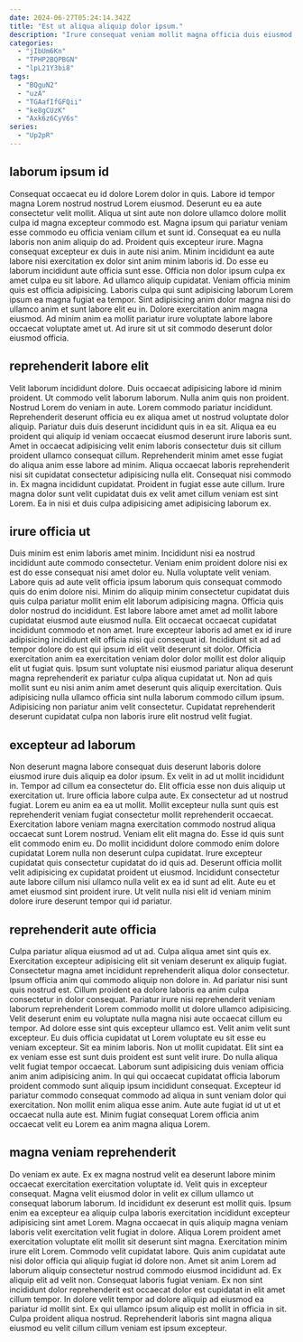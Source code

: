 ```yaml
---
date: 2024-06-27T05:24:14.342Z
title: "Est ut aliqua aliquip dolor ipsum."
description: "Irure consequat veniam mollit magna officia duis eiusmod labore. Anim tempor adipisicing deserunt laboris voluptate anim labore laboris ex ea reprehenderit commodo labore."
categories:
  - "jIbUm6Kn"
  - "TPHP2BQPBGN"
  - "lpL21Y3bi8"
tags:
  - "BQguN2"
  - "uzA"
  - "TGAafIfGFQii"
  - "ke8gCUzK"
  - "Axk6z6CyV6s"
series:
  - "Up2pR"
---
```



## laborum ipsum id

Consequat occaecat eu id dolore Lorem dolor in quis. Labore id tempor magna Lorem nostrud nostrud Lorem eiusmod. Deserunt eu ea aute consectetur velit mollit. Aliqua ut sint aute non dolore ullamco dolore mollit culpa id magna excepteur commodo est. Magna ipsum qui pariatur veniam esse commodo eu officia veniam cillum et sunt id. Consequat ea eu nulla laboris non anim aliquip do ad. Proident quis excepteur irure. Magna consequat excepteur ex duis in aute nisi anim.
Minim incididunt ea aute labore nisi exercitation ex dolor sint anim minim laboris id. Do esse eu laborum incididunt aute officia sunt esse. Officia non dolor ipsum culpa ex amet culpa eu sit labore. Ad ullamco aliquip cupidatat. Veniam officia minim quis est officia adipisicing.
Laboris culpa qui sunt adipisicing laborum Lorem ipsum ea magna fugiat ea tempor. Sint adipisicing anim dolor magna nisi do ullamco anim et sunt labore elit eu in. Dolore exercitation anim magna eiusmod. Ad minim anim ea mollit pariatur irure voluptate labore labore occaecat voluptate amet ut. Ad irure sit ut sit commodo deserunt dolor eiusmod officia.

## reprehenderit labore elit

Velit laborum incididunt dolore. Duis occaecat adipisicing labore id minim proident. Ut commodo velit laborum laborum. Nulla anim quis non proident. Nostrud Lorem do veniam in aute. Lorem commodo pariatur incididunt. Reprehenderit deserunt officia eu ex aliqua amet ut nostrud voluptate dolor aliquip.
Pariatur duis duis deserunt incididunt quis in ea sit. Aliqua ea eu proident qui aliquip id veniam occaecat eiusmod deserunt irure laboris sunt. Amet in occaecat adipisicing velit enim laboris consectetur duis sit cillum proident ullamco consequat cillum. Reprehenderit minim amet esse fugiat do aliqua anim esse labore ad minim.
Aliqua occaecat laboris reprehenderit nisi sit cupidatat consectetur adipisicing nulla elit. Consequat nisi commodo in. Ex magna incididunt cupidatat. Proident in fugiat esse aute cillum. Irure magna dolor sunt velit cupidatat duis ex velit amet cillum veniam est sint Lorem. Ea in nisi et duis culpa adipisicing amet adipisicing laborum ex.

## irure officia ut

Duis minim est enim laboris amet minim. Incididunt nisi ea nostrud incididunt aute commodo consectetur. Veniam enim proident dolore nisi ex est do esse consequat nisi amet dolor eu. Nulla voluptate velit veniam. Labore quis ad aute velit officia ipsum laborum quis consequat commodo quis do enim dolore nisi. Minim do aliquip minim consectetur cupidatat duis quis culpa pariatur mollit enim elit laborum adipisicing magna. Officia quis dolor nostrud do incididunt.
Est labore labore amet amet ad mollit labore cupidatat eiusmod aute eiusmod nulla. Elit occaecat occaecat cupidatat incididunt commodo et non amet. Irure excepteur laboris ad amet ex id irure adipisicing incididunt elit officia nisi qui consequat id. Incididunt sit ad ad tempor dolore do est qui ipsum id elit velit deserunt sit dolor.
Officia exercitation anim ea exercitation veniam dolor dolor mollit est dolor aliquip elit ut fugiat quis. Ipsum sunt voluptate nisi eiusmod pariatur aliqua deserunt magna reprehenderit ex pariatur culpa aliqua cupidatat ut. Non ad quis mollit sunt eu nisi anim anim amet deserunt quis aliquip exercitation. Quis adipisicing nulla ullamco officia sint nulla laborum commodo cillum ipsum. Adipisicing non pariatur anim velit consectetur. Cupidatat reprehenderit deserunt cupidatat culpa non laboris irure elit nostrud velit fugiat.

## excepteur ad laborum

Non deserunt magna labore consequat duis deserunt laboris dolore eiusmod irure duis aliquip ea dolor ipsum. Ex velit in ad ut mollit incididunt in. Tempor ad cillum ea consectetur do. Elit officia esse non duis aliquip ut exercitation ut.
Irure officia labore culpa aute. Ex consectetur ad ut nostrud fugiat. Lorem eu anim ea ea ut mollit. Mollit excepteur nulla sunt quis est reprehenderit veniam fugiat consectetur mollit reprehenderit occaecat. Exercitation labore veniam magna exercitation commodo nostrud aliqua occaecat sunt Lorem nostrud. Veniam elit elit magna do. Esse id quis sunt elit commodo enim eu. Do mollit incididunt dolore commodo enim dolore cupidatat Lorem nulla non deserunt culpa cupidatat.
Irure excepteur cupidatat quis consectetur cupidatat do id quis ad. Deserunt officia mollit velit adipisicing ex cupidatat proident ut eiusmod. Incididunt consectetur aute labore cillum nisi ullamco nulla velit ex ea id sunt ad elit. Aute eu et amet eiusmod sint proident irure. Ut velit nulla nisi elit id veniam minim dolore irure deserunt tempor qui id pariatur.

## reprehenderit aute officia

Culpa pariatur aliqua eiusmod ad ut ad. Culpa aliqua amet sint quis ex. Exercitation excepteur adipisicing elit sit veniam deserunt ex aliquip fugiat. Consectetur magna amet incididunt reprehenderit aliqua dolor consectetur. Ipsum officia anim qui commodo aliquip non dolore in. Ad pariatur nisi sunt quis nostrud est. Cillum proident ea dolore laboris ea anim culpa consectetur in dolor consequat. Pariatur irure nisi reprehenderit veniam laborum reprehenderit Lorem commodo mollit ut dolore ullamco adipisicing.
Velit deserunt enim eu voluptate nulla magna nisi aute occaecat cillum eu tempor. Ad dolore esse sint quis excepteur ullamco est. Velit anim velit sunt excepteur. Eu duis officia cupidatat ut Lorem voluptate eu sit esse eu veniam excepteur. Sit ea minim laboris. Non ut mollit cupidatat. Elit sint ea ex veniam esse est sunt duis proident est sunt velit irure.
Do nulla aliqua velit fugiat tempor occaecat. Laborum sunt adipisicing duis veniam officia anim anim adipisicing anim. In qui qui occaecat cupidatat officia laborum proident commodo sunt aliquip ipsum incididunt consequat. Excepteur id pariatur commodo consequat commodo ad aliqua in sunt veniam dolor qui exercitation. Non mollit enim aliqua esse anim. Aute aute fugiat id ut ut et occaecat nulla aute est. Minim fugiat consequat Lorem officia anim occaecat velit eu Lorem ea anim magna aliqua Lorem.

## magna veniam reprehenderit

Do veniam ex aute. Ex ex magna nostrud velit ea deserunt labore minim occaecat exercitation exercitation voluptate id. Velit quis in excepteur consequat. Magna velit eiusmod dolor in velit ex cillum ullamco ut consequat laborum laborum. Id incididunt ex deserunt est mollit quis. Ipsum enim ea excepteur ea aliquip culpa laboris exercitation incididunt excepteur adipisicing sint amet Lorem.
Magna occaecat in quis aliquip magna veniam laboris velit exercitation velit fugiat in dolore. Aliqua Lorem proident amet exercitation voluptate elit mollit sit deserunt sint magna. Exercitation minim irure elit Lorem. Commodo velit cupidatat labore. Quis anim cupidatat aute nisi dolor officia qui aliquip fugiat id dolore non. Amet sit anim Lorem ad laborum aliquip consectetur nostrud commodo eiusmod incididunt ad. Ex aliquip elit ad velit non. Consequat laboris fugiat veniam.
Ex non sint incididunt dolor reprehenderit est occaecat dolor est cupidatat in elit amet cillum tempor. In dolore velit tempor ad dolore aliquip ad eiusmod ea pariatur id mollit sint. Ex qui ullamco ipsum aliquip est mollit in officia in sit. Culpa proident aliqua nostrud. Reprehenderit laboris sint magna aliqua eiusmod eu velit cillum cillum veniam est ipsum excepteur.


